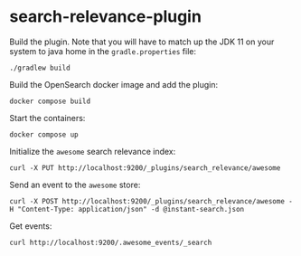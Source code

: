 # search-relevance-plugin

Build the plugin.  Note that you will have to match up the JDK 11 on your system to java home in the `gradle.properties` file:

`./gradlew build`

Build the OpenSearch docker image and add the plugin:

`docker compose build`

Start the containers:

`docker compose up`

Initialize the `awesome` search relevance index:

```
curl -X PUT http://localhost:9200/_plugins/search_relevance/awesome
```

Send an event to the `awesome` store:

```
curl -X POST http://localhost:9200/_plugins/search_relevance/awesome -H "Content-Type: application/json" -d @instant-search.json
```

Get events:

```
curl http://localhost:9200/.awesome_events/_search
```
